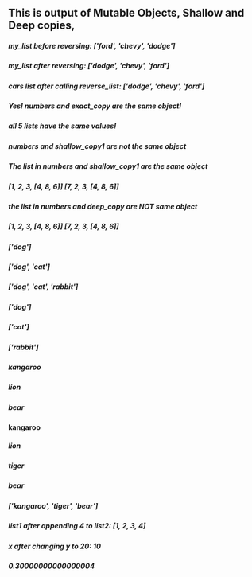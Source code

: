 ## This is output of Mutable Objects, Shallow and Deep copies, 
##### my_list before reversing: ['ford', 'chevy', 'dodge']
##### my_list after reversing: ['dodge', 'chevy', 'ford']
##### cars list after calling reverse_list: ['dodge', 'chevy', 'ford']
##### Yes! numbers and exact_copy are the same object!
##### all 5 lists have the same values!
##### numbers and shallow_copy1 are not the same object
##### The list in numbers and shallow_copy1 are the same object
##### [1, 2, 3, [4, 8, 6]] [7, 2, 3, [4, 8, 6]]
##### the list in numbers and deep_copy are NOT same object
##### [1, 2, 3, [4, 8, 6]] [7, 2, 3, [4, 8, 6]]
##### ['dog']
##### ['dog', 'cat']
##### ['dog', 'cat', 'rabbit']
##### ['dog']
##### ['cat']
##### ['rabbit']
##### kangaroo
##### lion
##### bear
#### kangaroo
##### lion
##### tiger
##### bear
##### ['kangaroo', 'tiger', 'bear']
##### list1 after appending 4 to list2: [1, 2, 3, 4]
##### x after changing y to 20: 10
##### 0.30000000000000004
